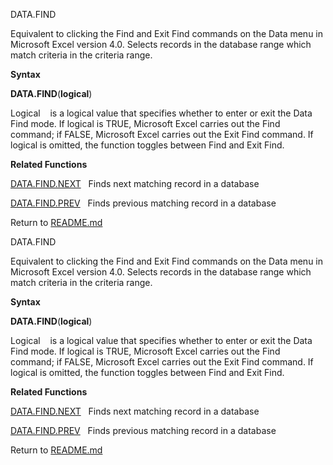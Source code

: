 DATA.FIND

Equivalent to clicking the Find and Exit Find commands on the Data menu
in Microsoft Excel version 4.0. Selects records in the database range
which match criteria in the criteria range.

**Syntax**

**DATA.FIND**(**logical**)

Logical    is a logical value that specifies whether to enter or exit
the Data Find mode. If logical is TRUE, Microsoft Excel carries out the
Find command; if FALSE, Microsoft Excel carries out the Exit Find
command. If logical is omitted, the function toggles between Find and
Exit Find.

**Related Functions**

[DATA.FIND.NEXT](DATA.FIND.NEXT.md)   Finds next matching record in a database

[DATA.FIND.PREV](DATA.FIND.PREV.md)   Finds previous matching record in a database



Return to [README.md](README.md)

DATA.FIND

Equivalent to clicking the Find and Exit Find commands on the Data menu
in Microsoft Excel version 4.0. Selects records in the database range
which match criteria in the criteria range.

**Syntax**

**DATA.FIND**(**logical**)

Logical    is a logical value that specifies whether to enter or exit
the Data Find mode. If logical is TRUE, Microsoft Excel carries out the
Find command; if FALSE, Microsoft Excel carries out the Exit Find
command. If logical is omitted, the function toggles between Find and
Exit Find.

**Related Functions**

[DATA.FIND.NEXT](DATA.FIND.NEXT.md)   Finds next matching record in a database

[DATA.FIND.PREV](DATA.FIND.PREV.md)   Finds previous matching record in a database



Return to [README.md](README.md)

